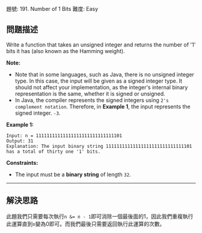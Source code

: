 題號: 191. Number of 1 Bits
難度: Easy

## 問題描述

Write a function that takes an unsigned integer and returns the number of '1' bits it has (also known as the Hamming weight).

**Note:**

- Note that in some languages, such as Java, there is no unsigned integer type. In this case, the input will be given as a signed integer type. It should not affect your implementation, as the integer's internal binary representation is the same, whether it is signed or unsigned.
- In Java, the compiler represents the signed integers using `2's complement notation`. Therefore, in **Example 1**, the input represents the signed integer. `-3`.

**Example 1:**
```
Input: n = 11111111111111111111111111111101
Output: 31
Explanation: The input binary string 11111111111111111111111111111101 has a total of thirty one '1' bits.
```
**Constraints:**

- The input must be a **binary string** of length `32`.

---
## 解決思路

此題我們只需要每次執行`n &= n - 1`即可消除一個最後面的1，因此我們重複執行此運算直到`n`變為0即可。而我們最後只需要返回執行此運算的次數。